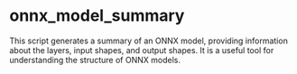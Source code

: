# onnx_model_summary
This script generates a summary of an ONNX model, providing information about the layers, input shapes, and output shapes. It is a useful tool for understanding the structure of ONNX models.
